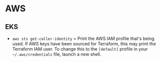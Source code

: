 # AWS

## EKS

- `aws sts get-caller-identity` = Print the AWS IAM profile that's being used. If AWS keys have been sourced for Terraform, this may print the Terraform IAM user. To change this to the `[default]` profile in your `~/.aws/credentials` file, launch a new shell.
